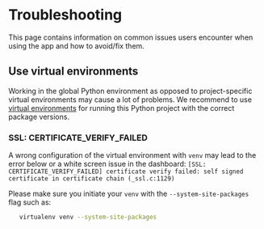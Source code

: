 # Troubleshooting

This page contains information on common issues users encounter when using
the app and how to avoid/fix them.

## Use virtual environments

Working in the global Python environment as opposed to project-specific virtual environments may cause a lot of problems.
We recommend to use [virtual environments](https://docs.python.org/3/library/venv.html>) for running this Python project with the correct package versions.

### SSL: CERTIFICATE_VERIFY_FAILED

A wrong configuration of the virtual environment with `venv` may lead to the error below or a white screen issue in the dashboard:
`[SSL: CERTIFICATE_VERIFY_FAILED] certificate verify failed: self signed certificate in certificate chain (_ssl.c:1129)`

Please make sure you initiate your `venv` with the `--system-site-packages` flag such as:

   ```sh
      virtualenv venv --system-site-packages
   ```

